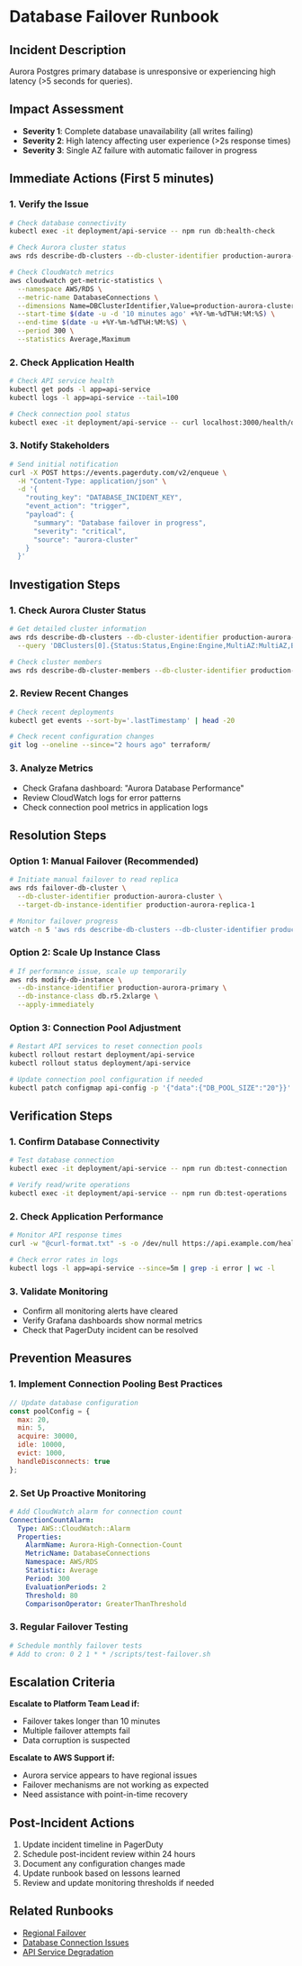 # Database Failover Runbook

## Incident Description
Aurora Postgres primary database is unresponsive or experiencing high latency (>5 seconds for queries).

## Impact Assessment
- **Severity 1**: Complete database unavailability (all writes failing)
- **Severity 2**: High latency affecting user experience (>2s response times)
- **Severity 3**: Single AZ failure with automatic failover in progress

## Immediate Actions (First 5 minutes)

### 1. Verify the Issue
```bash
# Check database connectivity
kubectl exec -it deployment/api-service -- npm run db:health-check

# Check Aurora cluster status
aws rds describe-db-clusters --db-cluster-identifier production-aurora-cluster

# Check CloudWatch metrics
aws cloudwatch get-metric-statistics \
  --namespace AWS/RDS \
  --metric-name DatabaseConnections \
  --dimensions Name=DBClusterIdentifier,Value=production-aurora-cluster \
  --start-time $(date -u -d '10 minutes ago' +%Y-%m-%dT%H:%M:%S) \
  --end-time $(date -u +%Y-%m-%dT%H:%M:%S) \
  --period 300 \
  --statistics Average,Maximum
```

### 2. Check Application Health
```bash
# Check API service health
kubectl get pods -l app=api-service
kubectl logs -l app=api-service --tail=100

# Check connection pool status
kubectl exec -it deployment/api-service -- curl localhost:3000/health/database
```

### 3. Notify Stakeholders
```bash
# Send initial notification
curl -X POST https://events.pagerduty.com/v2/enqueue \
  -H "Content-Type: application/json" \
  -d '{
    "routing_key": "DATABASE_INCIDENT_KEY",
    "event_action": "trigger",
    "payload": {
      "summary": "Database failover in progress",
      "severity": "critical",
      "source": "aurora-cluster"
    }
  }'
```

## Investigation Steps

### 1. Check Aurora Cluster Status
```bash
# Get detailed cluster information
aws rds describe-db-clusters --db-cluster-identifier production-aurora-cluster \
  --query 'DBClusters[0].{Status:Status,Engine:Engine,MultiAZ:MultiAZ,BackupRetentionPeriod:BackupRetentionPeriod}'

# Check cluster members
aws rds describe-db-cluster-members --db-cluster-identifier production-aurora-cluster
```

### 2. Review Recent Changes
```bash
# Check recent deployments
kubectl get events --sort-by='.lastTimestamp' | head -20

# Check recent configuration changes
git log --oneline --since="2 hours ago" terraform/
```

### 3. Analyze Metrics
- Check Grafana dashboard: "Aurora Database Performance"
- Review CloudWatch logs for error patterns
- Check connection pool metrics in application logs

## Resolution Steps

### Option 1: Manual Failover (Recommended)
```bash
# Initiate manual failover to read replica
aws rds failover-db-cluster \
  --db-cluster-identifier production-aurora-cluster \
  --target-db-instance-identifier production-aurora-replica-1

# Monitor failover progress
watch -n 5 'aws rds describe-db-clusters --db-cluster-identifier production-aurora-cluster --query "DBClusters[0].Status"'
```

### Option 2: Scale Up Instance Class
```bash
# If performance issue, scale up temporarily
aws rds modify-db-instance \
  --db-instance-identifier production-aurora-primary \
  --db-instance-class db.r5.2xlarge \
  --apply-immediately
```

### Option 3: Connection Pool Adjustment
```bash
# Restart API services to reset connection pools
kubectl rollout restart deployment/api-service
kubectl rollout status deployment/api-service

# Update connection pool configuration if needed
kubectl patch configmap api-config -p '{"data":{"DB_POOL_SIZE":"20"}}'
```

## Verification Steps

### 1. Confirm Database Connectivity
```bash
# Test database connection
kubectl exec -it deployment/api-service -- npm run db:test-connection

# Verify read/write operations
kubectl exec -it deployment/api-service -- npm run db:test-operations
```

### 2. Check Application Performance
```bash
# Monitor API response times
curl -w "@curl-format.txt" -s -o /dev/null https://api.example.com/health

# Check error rates in logs
kubectl logs -l app=api-service --since=5m | grep -i error | wc -l
```

### 3. Validate Monitoring
- Confirm all monitoring alerts have cleared
- Verify Grafana dashboards show normal metrics
- Check that PagerDuty incident can be resolved

## Prevention Measures

### 1. Implement Connection Pooling Best Practices
```javascript
// Update database configuration
const poolConfig = {
  max: 20,
  min: 5,
  acquire: 30000,
  idle: 10000,
  evict: 1000,
  handleDisconnects: true
};
```

### 2. Set Up Proactive Monitoring
```yaml
# Add CloudWatch alarm for connection count
ConnectionCountAlarm:
  Type: AWS::CloudWatch::Alarm
  Properties:
    AlarmName: Aurora-High-Connection-Count
    MetricName: DatabaseConnections
    Namespace: AWS/RDS
    Statistic: Average
    Period: 300
    EvaluationPeriods: 2
    Threshold: 80
    ComparisonOperator: GreaterThanThreshold
```

### 3. Regular Failover Testing
```bash
# Schedule monthly failover tests
# Add to cron: 0 2 1 * * /scripts/test-failover.sh
```

## Escalation Criteria

**Escalate to Platform Team Lead if:**
- Failover takes longer than 10 minutes
- Multiple failover attempts fail
- Data corruption is suspected

**Escalate to AWS Support if:**
- Aurora service appears to have regional issues
- Failover mechanisms are not working as expected
- Need assistance with point-in-time recovery

## Post-Incident Actions

1. Update incident timeline in PagerDuty
2. Schedule post-incident review within 24 hours
3. Document any configuration changes made
4. Update runbook based on lessons learned
5. Review and update monitoring thresholds if needed

## Related Runbooks
- [Regional Failover](./regional-failover.md)
- [Database Connection Issues](./database-connection-issues.md)
- [API Service Degradation](./api-service-degradation.md)